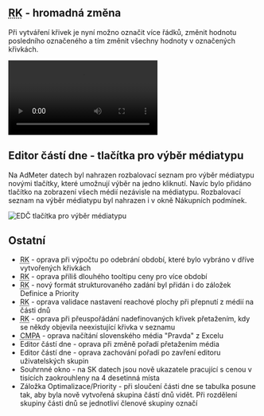 ﻿---
categories: [fenix]
layout: fenix
---
## <abbr title="Reachové křivky">RK</abbr> - hromadná změna

Při vytváření křivek je nyní možno označit více řádků, změnit hodnotu posledního označeného a tím změnit všechny hodnoty v označených křivkách.

<video src="{{site.url}}/data/rc_multi.mp4" type="video/mp4" controls></video>

## Editor částí dne - tlačítka pro výběr médiatypu

Na AdMeter datech byl nahrazen rozbalovací seznam pro výběr médiatypu novými tlačítky, které umožnují výběr na jedno kliknutí. Navíc bylo přidáno tlačítko na zobrazení všech médií nezávisle na médiatypu. Rozbalovací seznam na výběr médiatypu byl nahrazen i v okně Nákupních podmínek.

![EDČ tlačítka pro výběr médiatypu]({{site.url}}/data/edc_mediatypes.png)

## Ostatní
<ul>
	<li><abbr title="Reachové křivky">RK</abbr> - oprava při výpočtu po odebrání období, které bylo vybráno v dříve vytvořených křivkách</li>
	<li><abbr title="Reachové křivky">RK</abbr> - oprava příliš dlouhého tooltipu ceny pro více období</li>
	<li><abbr title="Reachové křivky">RK</abbr> - nový formát strukturovaného zadání byl přidán i do záložek Definice a Priority</li>
	<li><abbr title="Reachové křivky">RK</abbr> - oprava validace nastavení reachové plochy při přepnutí z médií na části dnů</li>
	<li><abbr title="Reachové křivky">RK</abbr> - oprava při přeuspořádání nadefinovaných křivek přetažením, kdy se někdy objevila neexistující křivka v seznamu</li>
	<li><abbr title="Crossmediální postanalýza">CMPA</abbr> - oprava načítání slovenského média "Pravda" z Excelu</li>
	<li>Editor částí dne - oprava při změně pořadí přetažením média</li>
	<li>Editor částí dne - oprava zachování pořadí po zavření editoru uživatelských skupin</li>
	<li>Souhrnné okno - na SK datech jsou nově ukazatele pracující s cenou v tisících zaokrouhleny na 4 desetinná místa</li>
	<li>Záložka Optimalizace/Priority - při sloučení části dne se tabulka posune tak, aby byla nově vytvořená skupina částí dnů vidět. Při rozdělení skupiny části dnů se jednotliví členové skupiny označí</li>
</ul>
